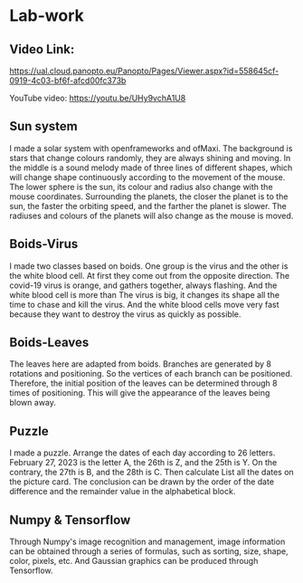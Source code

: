 # Lab-work

## Video Link: 
https://ual.cloud.panopto.eu/Panopto/Pages/Viewer.aspx?id=558645cf-0919-4c03-bf6f-afcd00fc373b

YouTube video: https://youtu.be/UHy9vchA1U8

## Sun system
I made a solar system with openframeworks and ofMaxi. 
The background is stars that change colours randomly, they are always shining and moving. In the middle is a sound melody made of three lines of different shapes, which will change shape continuously according to the movement of the mouse. The lower sphere is the sun, its colour and radius also change with the mouse coordinates. Surrounding the planets, the closer the planet is to the sun, the faster the orbiting speed, and the farther the planet is slower. The radiuses and colours of the planets will also change as the mouse is moved.

## Boids-Virus
I made two classes based on boids. One group is the virus and the other is the white blood cell. At first they come out from the opposite direction. The covid-19 virus is orange, and gathers together, always flashing. And the white blood cell is more than The virus is big, it changes its shape all the time to chase and kill the virus. And the white blood cells move very fast because they want to destroy the virus as quickly as possible.

## Boids-Leaves
The leaves here are adapted from boids. Branches are generated by 8 rotations and positioning. So the vertices of each branch can be positioned. Therefore, the initial position of the leaves can be determined through 8 times of positioning. This will give the appearance of the leaves being blown away.

## Puzzle
I made a puzzle. Arrange the dates of each day according to 26 letters. February 27, 2023 is the letter A, the 26th is Z, and the 25th is Y. On the contrary, the 27th is B, and the 28th is C. Then calculate List all the dates on the picture card. The conclusion can be drawn by the order of the date difference and the remainder value in the alphabetical block.

## Numpy & Tensorflow
Through Numpy's image recognition and management, image information can be obtained through a series of formulas, such as sorting, size, shape, color, pixels, etc. And Gaussian graphics can be produced through Tensorflow.


